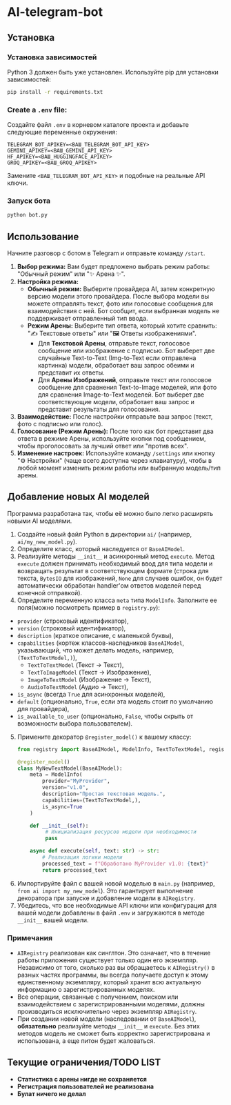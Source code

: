 # AI-telegram-bot

## Установка

### Установка зависимостей
Python 3 должен быть уже установлен.
Используйте pip для установки зависимостей:

```bash
pip install -r requirements.txt
```

### Create a `.env` file:

 Создайте файл `.env` в корневом каталоге проекта и добавьте следующие переменные окружения:

```
TELEGRAM_BOT_APIKEY=<ВАШ_TELEGRAM_BOT_API_KEY>
GEMINI_APIKEY=<ВАШ_GEMINI_API_KEY>
HF_APIKEY=<ВАШ_HUGGINGFACE_APIKEY>
GROQ_APIKEY=<ВАШ_GROQ_APIKEY>
```

Замените `<ВАШ_TELEGRAM_BOT_API_KEY>` и подобные на реальные API ключи.

### Запуск бота

```bash
python bot.py
```

## Использование

Начните разговор с ботом в Telegram и отправьте команду `/start`.

1.  **Выбор режима:** Вам будет предложено выбрать режим работы: "Обычный режим" или "✨ Арена ✨".
2.  **Настройка режима:**
    *   **Обычный режим:** Выберите провайдера AI, затем конкретную версию модели этого провайдера. После выбора модели вы можете отправлять текст, фото или голосовые сообщения для взаимодействия с ней. Бот сообщит, если выбранная модель не поддерживает отправленный тип ввода.
    *   **Режим Арены:** Выберите тип ответа, который хотите сравнить: "✍️ Текстовые ответы" или "🖼️ Ответы изображениями".
        *   Для **Текстовой Арены**, отправьте текст, голосовое сообщение или изображение с подписью. Бот выберет две случайные Text-to-Text (Img-to-Text если отправлена картинка) модели, обработает ваш запрос обеими и представит их ответы.
        *   Для **Арены Изображений**, отправьте текст или голосовое сообщение для сравнения Text-to-Image моделей, или фото для сравнения Image-to-Text моделей. Бот выберет две соответствующие модели, обработает ваш запрос и представит результаты для голосования.
3.  **Взаимодействие:** После настройки отправьте ваш запрос (текст, фото с подписью или голос).
4.  **Голосование (Режим Арены):** После того как бот представит два ответа в режиме Арены, используйте кнопки под сообщением, чтобы проголосовать за лучший ответ или "против всех".
5.  **Изменение настроек:** Используйте команду `/settings` или кнопку "⚙️ Настройки" (чаще всего доступна через клавиатуру), чтобы в любой момент изменить режим работы или выбранную модель/тип арены.

## Добавление новых AI моделей

Программа разработана так, чтобы её можно было легко расширять новыми AI моделями.

1.  Создайте новый файл Python в директории `ai/` (например, `ai/my_new_model.py`).
2.  Определите класс, который наследуется от `BaseAIModel`.
3.  Реализуйте методы `__init__` и асинхронный метод `execute`. Метод `execute` должен принимать необходимый ввод для типа модели и возвращать результат в соответствующем формате (строка для текста, `BytesIO` для изображений, `None` для случаев ошибок, он будет автоматически обработан handler'ом ответов моделей перед конечной отправкой).
4.  Определите переменную класса `meta` типа `ModelInfo`. Заполните ее поля(можно посмотреть пример в `registry.py`):
   * `provider` (строковый идентификатор),
   * `version` (строковый идентификатор),
   * `description` (краткое описание, с маленькой буквы),
   * `capabilities` (кортеж классов-наследников `BaseAIModel`, указывающий, что может делать модель, например, `(TextToTextModel,)`),
     * `TextToTextModel` (Текст -> Текст),
     * `TextToImageModel` (Текст -> Изображение),
     * `ImageToTextModel` (Изображение -> Текст),
     * `AudioToTextModel` (Аудио -> Текст),
   * `is_async` (всегда `True` для асинхронных моделей),
   * `default` (опционально, `True`, если эта модель стоит по умолчанию для провайдера),
   * `is_available_to_user` (опционально, `False`, чтобы скрыть от возможности выбора пользователем). 
5.  Примените декоратор `@register_model()` к вашему классу:
    ```python
    from registry import BaseAIModel, ModelInfo, TextToTextModel, register_model

    @register_model()
    class MyNewTextModel(BaseAIModel):
        meta = ModelInfo(
            provider="MyProvider",
            version="v1.0",
            description="Простая текстовая модель.",
            capabilities=(TextToTextModel,),
            is_async=True
        )

        def __init__(self):
             # Инициализация ресурсов модели при необходимости
             pass

        async def execute(self, text: str) -> str:
            # Реализация логики модели
            processed_text = f"Обработано MyProvider v1.0: {text}"
            return processed_text
    ```
6.  Импортируйте файл с вашей новой моделью в `main.py` (например, `from ai import my_new_model`). Это гарантирует выполнение декоратора при запуске и добавление модели в `AIRegistry`.
7.  Убедитесь, что все необходимые API ключи или конфигурация для вашей модели добавлены в файл `.env` и загружаются в методе `__init__` вашей модели.

### Примечания

*   `AIRegistry` реализован как синглтон. Это означает, что в течение работы приложения существует только один его экземпляр. Независимо от того, сколько раз вы обращаетесь к `AIRegistry()` в разных частях программы, вы всегда получаете доступ к этому единственному экземпляру, который хранит всю актуальную информацию о зарегистрированных моделях.
*   Все операции, связанные с получением, поиском или взаимодействием с зарегистрированными моделями, должны производиться исключительно через экземпляр `AIRegistry`.
*   При создании новой модели (наследовании от `BaseAIModel`), **обязательно** реализуйте методы `__init__` и `execute`. Без этих методов модель не сможет быть корректно зарегистрирована и использована, а еще питон будет жаловаться.

## Текущие ограничения/TODO LIST
* **Статистика с арены нигде не сохраняется**
* **Регистрация пользователей не реализована**
* **Булат ничего не делал**
